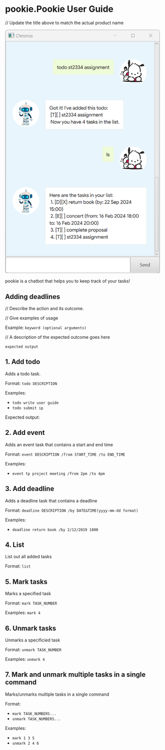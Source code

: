 # pookie.Pookie User Guide

// Update the title above to match the actual product name

![](/docs/Ui.png)

pookie is a chatbot that helps you to keep track of your tasks!

## Adding deadlines

// Describe the action and its outcome.

// Give examples of usage

Example: `keyword (optional arguments)`

// A description of the expected outcome goes here

```
expected output
```

## 1. Add todo

Adds a todo task.

Format: `todo DESCRIPTION`

Examples:
- `todo write user guide`
- `todo submit ip`

Expected output:


## 2. Add event

Adds an event task that contains a start and end time

Format: `event DESCRIPTION /from START_TIME /to END_TIME`

Examples: 
- `event tp project meeting /from 2pm /to 4pm`

## 3. Add deadline
Adds a deadline task that contains a deadline

Format: `deadline DESCRIPTION /by DATE&TIME(yyyy-mm-dd format)`

Examples: 
- `deadline return book /by 2/12/2019 1800`

## 4. List
List out all added tasks

Format: `list`

## 5. Mark tasks
Marks a specified task

Format: `mark TASK_NUMBER`

Examples: `mark 4`

## 6. Unmark tasks
Unmarks a specificied task

Format: `unmark TASK_NUMBER`

Examples: `unmark 4`

## 7. Mark and unmark multiple tasks in a single command
Marks/unmarks multiple tasks in a single command

Format:
- `mark TASK_NUMBERS...`
- `unmark TASK_NUMBERS...`

Examples:
- `mark 1 3 5`
- `unmark 2 4 6`
